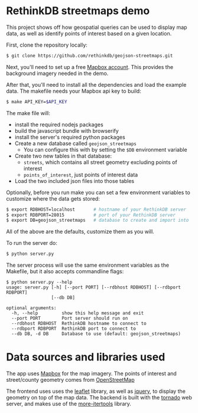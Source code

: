 # RethinkDB streetmaps demo #

This project shows off how geospatial queries can be used to display map data, as well as identify points of interest based on a given location.

First, clone the repository locally:

```bash
$ git clone https://github.com/rethinkdb/geojson-streetmaps.git
```

Next, you'll need to set up a free [Mapbox account][].
This provides the background imagery needed in the demo.

[Mapbox account]: https://www.mapbox.com/plans/

After that, you'll need to install all the dependencies and load the example data. The makefile needs your Mapbox api key to build:

```bash
$ make API_KEY=$API_KEY
```

The make file will:

- install the required nodejs packages
- build the javascript bundle with browserify
- install the server's required python packages
- Create a new database called `geojson_streetmaps`
  - You can configure this with by setting the `$DB` environment variable
- Create two new tables in that database:
  - `streets`, which contains all street geometry excluding points of interest
  - `points_of_interest`, just points of interest data
- Load the two included json files into those tables


Optionally, before you run make you can set a few environment variables to customize where the data gets stored:

```bash
$ export RDBHOST=localhost       # hostname of your RethinkDB server
$ export RDBPORT=28015           # port of your RethinkDB server
$ export DB=geojson_streetmaps   # database to create and import into
```

All of the above are the defaults, customize them as you will.

To run the server do:

```bash
$ python server.py
```

The server process will use the same environment variables as the Makefile, but it also accepts commandline flags:

```
$ python server.py --help
usage: server.py [-h] [--port PORT] [--rdbhost RDBHOST] [--rdbport RDBPORT]
                 [--db DB]

optional arguments:
  -h, --help         show this help message and exit
  --port PORT        Port server should run on
  --rdbhost RDBHOST  RethinkDB hostname to connect to
  --rdbport RDBPORT  RethinkDB port to connect to
  --db DB, -d DB     Database to use (default: geojson_streetmaps)
```

# Data sources and libraries used

The app uses [Mapbox][] for the map imagery.
The points of interest and street/county geometry comes from [OpenStreetMap][]

The frontend uses uses the [leaflet][] library, as well as  [jquery][], to display the geometry on top of the map data.
The backend is built with the [tornado][] web server, and makes use of the  [more-itertools][] library.


[OpenStreetMap]: http://www.openstreetmap.org/#map=5/51.500/-0.100
[Mapbox]: https://www.mapbox.com
[leaflet]: http://leafletjs.com
[jQuery]: http://jquery.com
[tornado]: http://www.tornadoweb.org
[more-itertools]: https://github.com/erikrose/more-itertools
